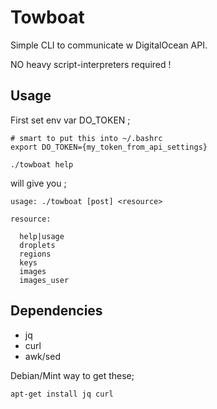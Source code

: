 Towboat
=======

Simple CLI to communicate w DigitalOcean API.

NO heavy script-interpreters required !

## Usage

First set env var DO_TOKEN ;
    
    # smart to put this into ~/.bashrc
    export DO_TOKEN={my_token_from_api_settings}

    ./towboat help
   
will give you ;

    usage: ./towboat [post] <resource>

    resource: 

      help|usage
      droplets
      regions
      keys
      images
      images_user

## Dependencies

  * jq
  * curl
  * awk/sed

Debian/Mint way to get these;

    apt-get install jq curl


